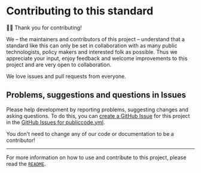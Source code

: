 # Contributing to this standard

🙇‍♀️ Thank you for contributing!

We – the maintainers and contributors of this project – understand that a standard like this can only be set in collaboration with as many public technologists, policy makers and interested folk as possible. Thus we appreciate your input, enjoy feedback and welcome improvements to this project and are very open to collaboration.

We love issues and pull requests from everyone.

## Problems, suggestions and questions in Issues

Please help development by reporting problems, suggesting changes and asking questions. To do this, you can [create a GitHub Issue](https://help.github.com/articles/creating-an-issue/) for this project in the [GitHub Issues for publiccode.yml](https://github.com/publiccodenet/publiccode.yml/issues).

You don't need to change any of our code or documentation to be a contributor!

---

For more information on how to use and contribute to this project, please read the [`README`](README.md).
